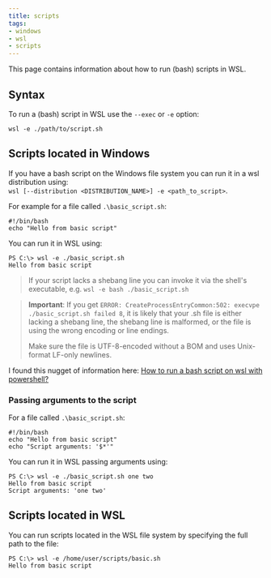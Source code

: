 ```yaml
---
title: scripts
tags:
- windows
- wsl
- scripts
---
```


This page contains information about how to run (bash) scripts in WSL.
<!--more-->

## Syntax

To run a (bash) script in WSL use the `--exec` or `-e` option:

```shell
wsl -e ./path/to/script.sh
```

## Scripts located in Windows

If you have a bash script on the Windows file system you can run it in a wsl distribution using:    
`wsl [--distribution <DISTRIBUTION_NAME>] -e <path_to_script>`.

For example for a file called `.\basic_script.sh`:
```text
#!/bin/bash
echo "Hello from basic script"
```

You can run it in WSL using:
```shell
PS C:\> wsl -e ./basic_script.sh
Hello from basic script
```

> If your script lacks a shebang line you can invoke it via the shell's executable, e.g. `wsl -e bash ./basic_script.sh`


> **Important**: If you get `ERROR: CreateProcessEntryCommon:502: execvpe ./basic_script.sh failed 8`, 
> it is likely that your .sh file is either lacking a shebang line, the shebang line is malformed, 
> or the file is using the wrong encoding or line endings.
>     
> Make sure the file is UTF-8-encoded without a BOM and uses Unix-format LF-only newlines.

I found this nugget of information here: [How to run a bash script on wsl with powershell?](https://stackoverflow.com/questions/72151630/how-to-run-a-bash-script-on-wsl-with-powershell)

### Passing arguments to the script

For a file called `.\basic_script.sh`:
```text
#!/bin/bash
echo "Hello from basic script"
echo "Script arguments: '$*'"
```

You can run it in WSL passing arguments using:
```shell
PS C:\> wsl -e ./basic_script.sh one two
Hello from basic script
Script arguments: 'one two'
```

## Scripts located in WSL

You can run scripts located in the WSL file system by specifying the full path to the file:

```shell
PS C:\> wsl -e /home/user/scripts/basic.sh
Hello from basic script
```